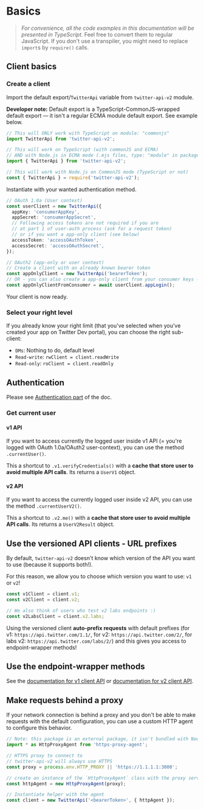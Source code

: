 # Basics

> *For convenience, all the code examples in this documentation will be presented in TypeScript.*
> Feel free to convert them to regular JavaScript. If you don't use a transpiler,
> you might need to replace `import`s by `require()` calls.

## Client basics

### Create a client

Import the default export/`TwitterApi` variable from `twitter-api-v2` module.

**Developer note:** Default export is a TypeScript-CommonJS-wrapped default export —
it isn't a regular ECMA module default export. See example below.

```ts
// This will ONLY work with TypeScript on module: "commonjs"
import TwitterApi from 'twitter-api-v2';

// This will work on TypeScript (with commonJS and ECMA)
// AND with Node.js in ECMA mode (.mjs files, type: "module" in package.json)
import { TwitterApi } from 'twitter-api-v2';

// This will work with Node.js on CommonJS mode (TypeScript or not)
const { TwitterApi } = require('twitter-api-v2');
```

Instantiate with your wanted authentication method.

```ts
// OAuth 1.0a (User context)
const userClient = new TwitterApi({
  appKey: 'consumerAppKey',
  appSecret: 'consumerAppSecret',
  // Following access tokens are not required if you are
  // at part 1 of user-auth process (ask for a request token)
  // or if you want a app-only client (see below)
  accessToken: 'accessOAuthToken',
  accessSecret: 'accessOAuthSecret',
});

// OAuth2 (app-only or user context)
// Create a client with an already known bearer token
const appOnlyClient = new TwitterApi('bearerToken');
// OR - you can also create a app-only client from your consumer keys -
const appOnlyClientFromConsumer = await userClient.appLogin();
```

Your client is now ready.

### Select your right level

If you already know your right limit (that you've selected when you've created your app on Twitter Dev portal),
you can choose the right sub-client:

- `DMs`: Nothing to do, default level
- `Read-write`: `rwClient = client.readWrite`
- `Read-only`: `roClient = client.readOnly`

## Authentication

Please see [Authentication part](./auth.md) of the doc.

### Get current user

#### v1 API

If you want to access currently the logged user inside v1 API (= you're logged with OAuth 1.0a/OAuth2 user-context),
you can use the method `.currentUser()`.

This a shortcut to `.v1.verifyCredentials()` with a **cache that store user to avoid multiple API calls**.
Its returns a `UserV1` object.

#### v2 API

If you want to access the currently logged user inside v2 API,
you can use the method `.currentUserV2()`.

This a shortcut to `.v2.me()` with a **cache that store user to avoid multiple API calls**.
Its returns a `UserV2Result` object.

## Use the versioned API clients - URL prefixes

By default, `twitter-api-v2` doesn't know which version of the API you want to use (because it supports both!).

For this reason, we allow you to choose which version you want to use: `v1` or `v2`!
```ts
const v1Client = client.v1;
const v2Client = client.v2;

// We also think of users who test v2 labs endpoints :)
const v2LabsClient = client.v2.labs;
```

Using the versioned client **auto-prefix requests** with default prefixes
(for v1: `https://api.twitter.com/1.1/`, for v2: `https://api.twitter.com/2/`,
for labs v2: `https://api.twitter.com/labs/2/`)
and this gives you access to endpoint-wrapper methods!

## Use the endpoint-wrapper methods

See the [documentation for v1 client API](./v1.md) or [documentation for v2 client API](./v2.md).

## Make requests behind a proxy

If your network connection is behind a proxy and you don't be able to make requests with the default configuration, you can use a custom HTTP agent to configure this behavior.

```ts
// Note: this package is an external package, it isn't bundled with Node.
import * as HttpProxyAgent from 'https-proxy-agent';

// HTTPS proxy to connect to
// twitter-api-v2 will always use HTTPS
const proxy = process.env.HTTP_PROXY || 'https://1.1.1.1:3000';

// create an instance of the `HttpProxyAgent` class with the proxy server information
const httpAgent = new HttpProxyAgent(proxy);

// Instantiate helper with the agent
const client = new TwitterApi('<bearerToken>', { httpAgent });
```
